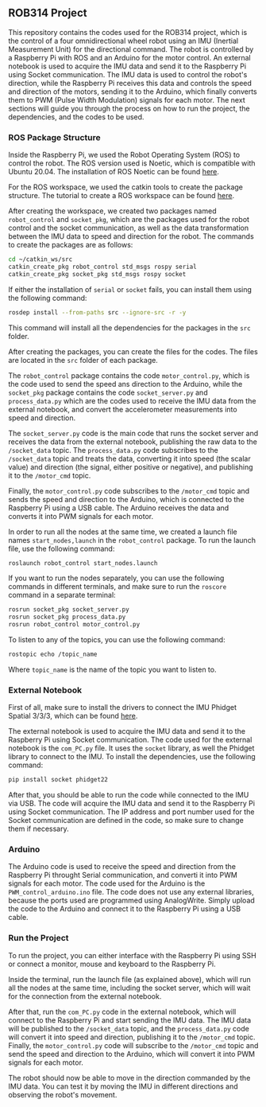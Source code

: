 ## ROB314 Project

This repository contains the codes used for the ROB314 project, which is the control of a four omnidirectional wheel robot using an IMU (Inertial Measurement Unit) for the directional command.
The robot is controlled by a Raspberry Pi with ROS and an Arduino for the motor control. An external notebook is used to acquire the IMU data and send it to the Raspberry Pi using Socket communication.
The IMU data is used to control the robot's direction, while the Raspberry Pi receives this data and controls the speed and direction of the motors, sending it to the Arduino, which finally converts them to PWM (Pulse Width Modulation) signals for each motor.
The next sections will guide you through the process on how to run the project, the dependencies, and the codes to be used.

### ROS Package Structure

Inside the Raspberry Pi, we used the Robot Operating System (ROS) to control the robot. The ROS version used is Noetic, which is compatible with Ubuntu 20.04. The installation of ROS Noetic can be found [here](http://wiki.ros.org/noetic/Installation/Ubuntu).

For the ROS workspace, we used the catkin tools to create the package structure. The tutorial to create a ROS workspace can be found [here](https://wiki.ros.org/ROS/Tutorials/InstallingandConfiguringROSEnvironment).

After creating the workspace, we created two packages named `robot_control` and `socket_pkg`, which are the packages used for the robot control and the socket communication, as well as the data transformation between the IMU data to speed and direction for the robot.
The commands to create the packages are as follows:

```bash
cd ~/catkin_ws/src
catkin_create_pkg robot_control std_msgs rospy serial
catkin_create_pkg socket_pkg std_msgs rospy socket
```

If either the installation of `serial` or `socket` fails, you can install them using the following command:

```bash
rosdep install --from-paths src --ignore-src -r -y
```

This command will install all the dependencies for the packages in the `src` folder.

After creating the packages, you can create the files for the codes. The files are located in the `src` folder of each package.

The `robot_control` package contains the code `motor_control.py`, which is the code used to send the speed ans direction to the Arduino, while the `socket_pkg` package contains the code `socket_server.py` and `process_data.py` which are the codes used to receive the IMU data from the external notebook, and convert the accelerometer measurements into speed and direction.

The `socket_server.py` code is the main code that runs the socket server and receives the data from the external notebook, publishing the raw data to the `/socket_data` topic. The `process_data.py` code subscribes to the `/socket_data` topic and treats the data, converting it into speed (the scalar value) and direction (the signal, either positive or negative), and publishing it to the `/motor_cmd` topic.

Finally, the `motor_control.py` code subscribes to the `/motor_cmd` topic and sends the speed and direction to the Arduino, which is connected to the Raspberry Pi using a USB cable. The Arduino receives the data and converts it into PWM signals for each motor.

In order to run all the nodes at the same time, we created a launch file names `start_nodes,launch` in the `robot_control` package. To run the launch file, use the following command:

```bash
roslaunch robot_control start_nodes.launch
```

If you want to run the nodes separately, you can use the following commands in different terminals, and make sure to run the `roscore` command in a separate terminal:

```bash
rosrun socket_pkg socket_server.py
rosrun socket_pkg process_data.py
rosrun robot_control motor_control.py
```

To listen to any of the topics, you can use the following command:

```bash
rostopic echo /topic_name
```

Where `topic_name` is the name of the topic you want to listen to.


### External Notebook

First of all, make sure to install the drivers to connect the IMU Phidget Spatial 3/3/3, which can be found [here](https://www.phidgets.com/?prodid=1205&srsltid=AfmBOopWggetKDQYZjtsqRIdu-7cVCgI0Am_0eBtSVFx5XCMFKcO_F6x#Tab_User_Guide).

The external notebook is used to acquire the IMU data and send it to the Raspberry Pi using Socket communication. The code used for the external notebook is the `com_PC.py` file. It uses the `socket` library, as well the Phidget library to connect to the IMU. To install the dependencies, use the following command:

```bash
pip install socket phidget22
```

After that, you should be able to run the code while connected to the IMU via USB. The code will acquire the IMU data and send it to the Raspberry Pi using Socket communication. The IP address and port number used for the Socket communication are defined in the code, so make sure to change them if necessary.

### Arduino

The Arduino code is used to receive the speed and direction from the Raspberry Pi throught Serial communication, and converti it into PWM signals for each motor. The code used for the Arduino is the `PWM_control_arduino.ino` file. The code does not use any external libraries, because the ports used are programmed using AnalogWrite.
Simply upload the code to the Arduino and connect it to the Raspberry Pi using a USB cable.

### Run the Project

To run the project, you can either interface with the Raspberry Pi using SSH or connect a monitor, mouse and keyboard to the Raspberry Pi.

Inside the terminal, run the launch file (as explained above), which will run all the nodes at the same time, including the socket server, which will wait for the connection from the external notebook.

After that, run the `com_PC.py` code in the external notebook, which will connect to the Raspberry Pi and start sending the IMU data. The IMU data will be published to the `/socket_data` topic, and the `process_data.py` code will convert it into speed and direction, publishing it to the `/motor_cmd` topic.
Finally, the `motor_control.py` code will subscribe to the `/motor_cmd` topic and send the speed and direction to the Arduino, which will convert it into PWM signals for each motor.

The robot should now be able to move in the direction commanded by the IMU data. You can test it by moving the IMU in different directions and observing the robot's movement.